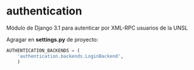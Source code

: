 # authentication
Módulo de Django 3.1 para autenticar por XML-RPC usuarios de la UNSL

Agragar en **settings.py** de proyecto:

```python
AUTHENTICATION_BACKENDS = (
    'authentication.backends.LoginBackend',
    )
```
